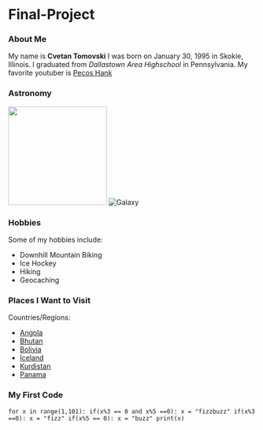 # Final-Project

### About Me

My name is **Cvetan Tomovski** I was born on January 30, 1995 in Skokie, Illinois. I graduated from *Dallastown Area Highschool* in Pennsylvania.
My favorite youtuber is [Pecos Hank](https://www.youtube.com/channel/UCAQpSHsgUcNt6uCOjpgD8kw)

### Astronomy
<img src = "http://i.huffpost.com/gen/911775/images/o-HUBBLE-SPACE-TELESCOPE-PHOTOS-facebook.jpg" height="200" width="200"> ![Galaxy](https://wpcdn.us-east-1.vip.tn-cloud.net/www.channel3000.com/content/uploads/2020/04/telescope-1024x576.jpg)

### Hobbies
Some of my hobbies include:
* Downhill Mountain Biking
* Ice Hockey
* Hiking
* Geocaching


### Places I Want to Visit 
Countries/Regions:
* [Angola](https://cdn.suwalls.com/wallpapers/nature/kalandula-falls-angola-26074-1920x1200.jpg)
* [Bhutan](https://i.ytimg.com/vi/Xpcrn5mX2VY/maxresdefault.jpg)
* [Bolivia](http://www.trbimg.com/img-566b55cd/turbine/la-tr-d-bolivia-salt-flat-20151213)
* [Iceland](https://abington.psu.edu/sites/abington/files/styles/node_embed/public/iceland.jpg?itok=OhFdVRr2)
* [Kurdistan](https://i.pinimg.com/736x/3c/65/c8/3c65c89a56ad9c4a1916025ae68c1d58--kurdistan-middle-east.jpg)
* [Panama](http://3.bp.blogspot.com/-YuYeMr7Slts/UnVtaZZ0lLI/AAAAAAAAUTA/3ESEt8DWPYM/s1600/panama+buildings.jpg)


### My First Code
`
for x in range(1,101):
  if(x%3 == 0 and x%5 ==0):
    x = "fizzbuzz"
  if(x%3 ==0):
    x = "fizz"
  if(x%5 == 0):
    x = "buzz"
  print(x)
`

